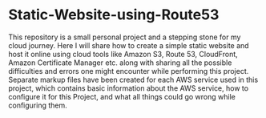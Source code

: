 # Static-Website-using-Route53
This repository is a small personal project and a stepping stone for my cloud journey. Here I will share how to create a simple static website and host it online using cloud tools like Amazon S3, Route 53, CloudFront, Amazon Certificate Manager etc. along with sharing all the possible difficulties and errors one might encounter while performing this project. Separate markup files have been created for each AWS service used in this project, which contains basic information about the AWS service, how to configure it for this Project, and what all things could go wrong while configuring them.
